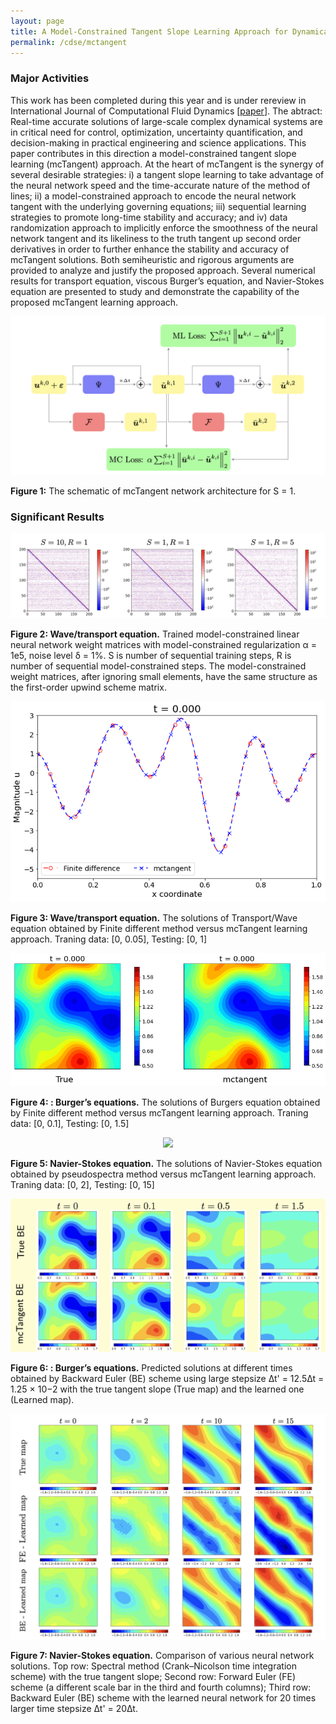 ```yaml
---
layout: page
title: A Model-Constrained Tangent Slope Learning Approach for Dynamical Systems
permalink: /cdse/mctangent
---
```


### Major Activities 
This work has been completed during this year and is under rereview in International Journal of Computational Fluid Dynamics [[paper](https://arxiv.org/abs/2208.04995)]. The abtract: Real-time accurate solutions of large-scale complex dynamical systems are in critical
need for control, optimization, uncertainty quantification, and decision-making in practical engineering and science applications. This paper contributes in this direction a model-constrained tangent
slope learning (mcTangent) approach. At the heart of mcTangent is the synergy of several desirable strategies: i) a tangent slope learning to take advantage of the neural network speed and
the time-accurate nature of the method of lines; ii) a model-constrained approach to encode the
neural network tangent with the underlying governing equations; iii) sequential learning strategies to
promote long-time stability and accuracy; and iv) data randomization approach to implicitly enforce
the smoothness of the neural network tangent and its likeliness to the truth tangent up second order
derivatives in order to further enhance the stability and accuracy of mcTangent solutions. Both semiheuristic and rigorous arguments are provided to analyze and justify the proposed approach. Several
numerical results for transport equation, viscous Burger’s equation, and Navier-Stokes equation are
presented to study and demonstrate the capability of the proposed mcTangent learning approach.

<p align="center">
<img src="/assets/figures/hainguyen/mctangent_0.png">
<figcaption><b>Figure 1:</b> The schematic of mcTangent network architecture for S = 1.</figcaption>
</p>

### Significant Results


<p align="center">
<img src="/assets/figures/hainguyen/mctangent_1.png">
<figcaption><b>Figure 2:  Wave/transport equation.</b> Trained model-constrained linear neural network weight matrices with model-constrained regularization α = 1e5, noise level δ = 1%. S is number of sequential training steps, R is number of sequential model-constrained steps. The model-constrained weight matrices, after ignoring small elements, have the same structure as the first-order upwind scheme matrix.</figcaption>
</p>

<p align="center">
<img src="/assets/figures/hainguyen/animated_Transport.gif">
<figcaption><b>Figure 3:  Wave/transport equation.</b> The solutions of Transport/Wave equation obtained by Finite different method versus mcTangent learning approach. Traning data: [0, 0.05], Testing: [0, 1]</figcaption>
</p>


<p align="center">
<img src="/assets/figures/hainguyen/animated_burger.gif">
<figcaption><b>Figure 4: : Burger’s equations.</b> The solutions of Burgers equation obtained by Finite different method versus mcTangent learning approach. Traning data: [0, 0.1], Testing: [0, 1.5]</figcaption>
</p>


<p align="center">
<img src="/assets/figures/hainguyen/animated_NS.gif">
<figcaption><b>Figure 5:  Navier-Stokes equation.</b> The solutions of Navier-Stokes equation obtained by pseudospectra method versus mcTangent learning approach. Traning data: [0, 2], Testing: [0, 15] </figcaption>
</p>

<p align="center">
<img src="/assets/figures/hainguyen/mctangent_4.png">
<figcaption><b>Figure 6: : Burger’s equations.</b> Predicted solutions at different times obtained by Backward Euler (BE) scheme using large stepsize
∆t' = 12.5∆t = 1.25 × 10−2 with the true tangent slope (True map) and the learned one (Learned map).</figcaption>
</p>


<p align="center">
<img src="/assets/figures/hainguyen/mctangent_2.png">
<figcaption><b>Figure 7: Navier-Stokes equation.</b> Comparison of various neural network solutions. Top row: Spectral method (Crank–Nicolson time integration scheme) with the true tangent slope; Second row: Forward Euler (FE) scheme (a different scale bar in the third and fourth columns); Third row: Backward Euler (BE) scheme with the learned neural network for 20 times larger time stepsize ∆t' = 20∆t.</figcaption>
</p>



<!-- 
<p align="center">
<img src="/assets/figures/hainguyen/...">
<figcaption><b>Figure 1: </b> ... </figcaption>
</p>

 -->






